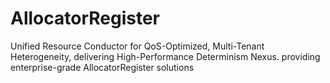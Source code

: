 # AllocatorRegister
Unified Resource Conductor for QoS-Optimized, Multi-Tenant Heterogeneity, delivering High-Performance Determinism Nexus. providing enterprise-grade AllocatorRegister solutions
